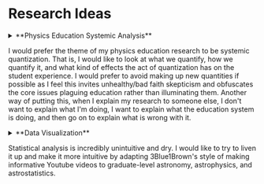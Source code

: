 # Research Ideas

<details>
<summary>**Physics Education Systemic Analysis** </summary>

* Simulation of students with "true" GPAs compared to the effects of homogenization of MSU and GT. True GPAs should use 24-ish randomly selected grades from a Gaussian distrubtion centered around characteristic A-student, B-student, and C-student values.  
* Generalized investigation of "perverse incentives" created by grading and deadline systems. 
* Game Theory as a necessary pre-requisite to education research
* Investigate atomization of assignments as a source of "overhead"

</details>

I would prefer the theme of my physics education research to be systemic quantization. That is, I would like to look at what we quantify, how we quantify it, and what kind of effects the act of quantization has on the student experience. I would prefer to avoid making up new quantities if possible as I feel this invites unhealthy/bad faith skepticism and obfuscates the core issues plaguing education rather than illuminating them. Another way of putting this, when I explain my research to someone else, I don't want to explain what I'm doing, I want to explain what the education system is doing, and then go on to explain what is wrong with it. 

<details>
<summary>**Data Visualization** </summary>

* Animating/visualizing statistical data with Manim. One example is reversing the galactic two-point correlation function to obtain a descriptive picture of what is taking place. 
* I also would like to do this for precipitation theory
* This has the potential for a lot of overlap with physics education research. 

</details>

Statistical analysis is incredibly unintuitive and dry. I would like to try to liven it up and make it more intuitive by adapting 3Blue1Brown's style of making informative Youtube videos to graduate-level astronomy, astrophysics, and astrostatistics. 